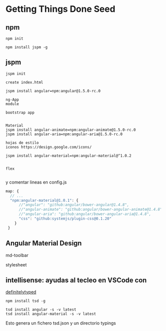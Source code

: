 # Getting Things Done Seed

## npm

```
npm init

npm install jspm -g
```

## jspm
```
jspm init

create index.html

jspm install angular=npm:angular@1.5.0-rc.0

ng-App
module

bootstrap app


Material
jspm install angular-animate=npm:angular-animate@1.5.0-rc.0
jspm install angular-aria=npm:angular-aria@1.5.0-rc.0

hojas de estilo
iconos https://design.google.com/icons/

jspm install angular-material=npm:angular-material@^1.0.2


flex


```

y comentar lineas en config.js

```javascript
map: {
  // ...
  "npm:angular-material@1.0.1": {
      //"angular": "github:angular/bower-angular@1.4.8",
      //"angular-animate": "github:angular/bower-angular-animate@1.4.8",
      //"angular-aria": "github:angular/bower-angular-aria@1.4.8",
      "css": "github:systemjs/plugin-css@0.1.20"
    }
 }
 ```
 
## Angular Material Design
 
 md-toolbar

stylesheet
<link href="jspm_packages/npm/angular-material@1.0.2/angular-material.css" rel="stylesheet"/>
 
 
 
 ## intellisense: ayudas al tecleo en VSCode con 
 [definitelytyped](http://definitelytyped.org/tsd/)
 
 ```
 npm install tsd -g
 
 tsd install angular -s -v latest
 tsd install angular-material -s -v latest
 ```
 
 Esto genera un fichero tsd.json y un directorio typings